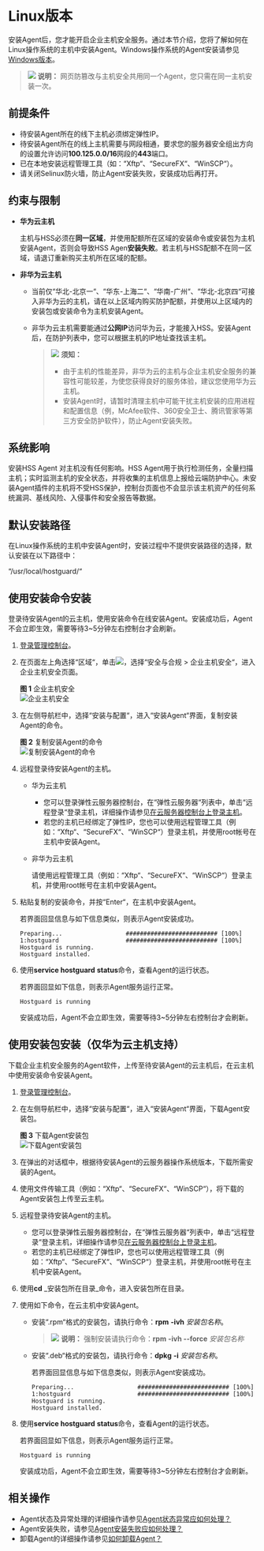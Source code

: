 # Linux版本<a name="hss_01_0234"></a>

安装Agent后，您才能开启企业主机安全服务。通过本节介绍，您将了解如何在Linux操作系统的主机中安装Agent。Windows操作系统的Agent安装请参见[Windows版本](Windows版本.md)。

>![](public_sys-resources/icon-note.gif) **说明：** 
>网页防篡改与主机安全共用同一个Agent，您只需在同一主机安装一次。

## 前提条件<a name="section18581100219"></a>

-   待安装Agent所在的线下主机必须绑定弹性IP。
-   待安装Agent所在的线上主机需要与网段相通，要求您的服务器安全组出方向的设置允许访问**100.125.0.0/16**网段的**443**端口。
-   已在本地安装远程管理工具（如：“Xftp“、“SecureFX“、“WinSCP“）。
-   请关闭Selinux防火墙，防止Agent安装失败，安装成功后再打开。

## 约束与限制<a name="section79811406183"></a>

-   **华为云主机**

    主机与HSS必须在**同一区域**，并使用配额所在区域的安装命令或安装包为主机安装Agent，否则会导致HSS Agen**安装失败**。若主机与HSS配额不在同一区域，请退订重新购买主机所在区域的配额。

-   **非华为云主机**
    -   当前仅“华北-北京一“、“华东-上海二“、“华南-广州“、“华北-北京四“可接入非华为云的主机，请在以上区域内购买防护配额，并使用以上区域内的安装包或安装命令为主机安装Agent。
    -   非华为云主机需要能通过**公网IP**访问华为云，才能接入HSS。安装Agent后，在防护列表中，您可以根据主机的IP地址查找该主机。

        >![](public_sys-resources/icon-notice.gif) **须知：** 
        >-   由于主机的性能差异，非华为云的主机与企业主机安全服务的兼容性可能较差，为使您获得良好的服务体验，建议您使用华为云主机。
        >-   安装Agent时，请暂时清理主机中可能干扰主机安装的应用进程和配置信息（例，McAfee软件、360安全卫士、腾讯管家等第三方安全防护软件），防止Agent安装失败。



## 系统影响<a name="section33281913112120"></a>

安装HSS Agent 对主机没有任何影响。HSS Agent用于执行检测任务，全量扫描主机；实时监测主机的安全状态，并将收集的主机信息上报给云端防护中心。未安装Agent插件的主机将不受HSS保护，控制台页面也不会显示该主机资产的任何系统漏洞、基线风险、入侵事件和安全报告等数据。

## 默认安装路径<a name="section1587918461017"></a>

在Linux操作系统的主机中安装Agent时，安装过程中不提供安装路径的选择，默认安装在以下路径中：

“/usr/local/hostguard/“

## 使用安装命令安装<a name="section1831315205214"></a>

登录待安装Agent的云主机，使用安装命令在线安装Agent。安装成功后，Agent不会立即生效，需要等待3\~5分钟左右控制台才会刷新。

1.  [登录管理控制台](https://console.huaweicloud.com)。
2.  在页面左上角选择“区域“，单击![](figures/icon-servicelist.png)，选择“安全与合规  \>  企业主机安全“，进入企业主机安全页面。

    **图 1**  企业主机安全<a name="hss_01_0229_fig65591238182410"></a>  
    ![](figures/企业主机安全.png "企业主机安全")

3.  在左侧导航栏中，选择“安装与配置“，进入“安装Agent“界面，复制安装Agent的命令。

    **图 2**  复制安装Agent的命令<a name="fig2320121019118"></a>  
    ![](figures/复制安装Agent的命令.png "复制安装Agent的命令")

4.  远程登录待安装Agent的主机。
    -   华为云主机
        -   您可以登录弹性云服务器控制台，在“弹性云服务器“列表中，单击“远程登录“登录主机，详细操作请参见[在云服务器控制台上登录主机](https://support.huaweicloud.com/usermanual-ecs/ecs_03_0136.html)。
        -   若您的主机已经绑定了弹性IP，您也可以使用远程管理工具（例如：“Xftp“、“SecureFX“、“WinSCP“）登录主机，并使用root帐号在主机中安装Agent。

    -   非华为云主机

        请使用远程管理工具（例如：“Xftp“、“SecureFX“、“WinSCP“）登录主机，并使用root帐号在主机中安装Agent。

5.  粘贴复制的安装命令，并按“Enter“，在主机中安装Agent。

    若界面回显信息与如下信息类似，则表示Agent安装成功。

    ```
    Preparing...                  ########################## [100%]
    1:hostguard                   ########################## [100%]
    Hostguard is running.
    Hostguard installed.
    ```

6.  使用**service hostguard** **status**命令，查看Agent的运行状态。

    若界面回显如下信息，则表示Agent服务运行正常。

    ```
    Hostguard is running
    ```

    安装成功后，Agent不会立即生效，需要等待3\~5分钟左右控制台才会刷新。


## 使用安装包安装（仅华为云主机支持）<a name="section2429194215320"></a>

下载企业主机安全服务的Agent软件，上传至待安装Agent的云主机后，在云主机中使用安装命令安装Agent。

1.  [登录管理控制台](https://console.huaweicloud.com)。
2.  在左侧导航栏中，选择“安装与配置“，进入“安装Agent“界面，下载Agent安装包。

    **图 3**  下载Agent安装包<a name="fig88946474"></a>  
    ![](figures/下载Agent安装包.png "下载Agent安装包")

3.  在弹出的对话框中，根据待安装Agent的云服务器操作系统版本，下载所需安装的Agent。
4.  使用文件传输工具（例如：“Xftp“、“SecureFX“、“WinSCP“），将下载的Agent安装包上传至云主机。
5.  远程登录待安装Agent的主机。
    -   您可以登录弹性云服务器控制台，在“弹性云服务器“列表中，单击“远程登录“登录主机，详细操作请参见[在云服务器控制台上登录主机](https://support.huaweicloud.com/usermanual-ecs/ecs_03_0136.html)。
    -   若您的主机已经绑定了弹性IP，您也可以使用远程管理工具（例如：“Xftp“、“SecureFX“、“WinSCP“）登录主机，并使用root帐号在主机中安装Agent。

6.  使用**cd** _安装包所在目录_命令，进入安装包所在目录。
7.  使用如下命令，在云主机中安装Agent。
    -   安装“.rpm“格式的安装包，请执行命令：**rpm** **-ivh** _安装包名称_。

        >![](public_sys-resources/icon-note.gif) **说明：** 
        >强制安装请执行命令：**rpm** **-ivh --force** _安装包名称_

    -   安装“.deb“格式的安装包，请执行命令：**dpkg** **-i** _安装包名称_。

        若界面回显信息与如下信息类似，则表示Agent安装成功。

        ```
        Preparing...                  ########################## [100%]
        1:hostguard                   ########################## [100%]
        Hostguard is running.
        Hostguard installed.
        ```

8.  使用**service hostguard** **status**命令，查看Agent的运行状态。

    若界面回显如下信息，则表示Agent服务运行正常。

    ```
    Hostguard is running
    ```

    安装成功后，Agent不会立即生效，需要等待3\~5分钟左右控制台才会刷新。


## 相关操作<a name="section982995012508"></a>

-   Agent状态及异常处理的详细操作请参见[Agent状态异常应如何处理？](https://support.huaweicloud.com/hss_faq/hss_01_0036.html)
-   Agent安装失败，请参见[Agent安装失败应如何处理？](https://support.huaweicloud.com/hss_faq/hss_01_0069.html)
-   卸载Agent的详细操作请参见[如何卸载Agent？](https://support.huaweicloud.com/hss_faq/hss_01_0119.html)

